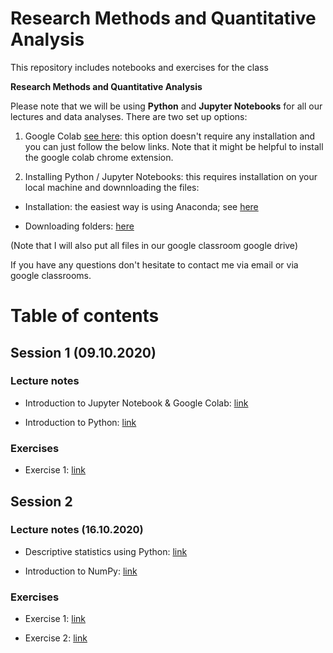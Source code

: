 # Research Methods and Quantitative Analysis

This repository includes notebooks and exercises for the class 

**Research Methods and Quantitative Analysis**

Please note that we will be using **Python** and **Jupyter Notebooks** for all our lectures and data analyses. There are two set up options:

1. Google Colab [see here](https://colab.research.google.com/notebooks/intro.ipynb): this option doesn't require any installation and you can just follow the below links. Note that it might be helpful to install the google colab chrome extension. 

2. Installing Python / Jupyter Notebooks: this requires installation on your local machine and downnloading the files:

- Installation: the easiest way is using Anaconda; see [here](https://www.anaconda.com/products/individual#windows)

- Downloading folders: [here](https://github.com/fredzett/rmqa/archive/master.zip)

(Note that I will also put all files in our google classroom google drive)

If you have any questions don't hesitate to contact me via email or via google classrooms.

# Table of contents

## Session 1 (09.10.2020)

### Lecture notes

- Introduction to Jupyter Notebook & Google Colab: [link](https://colab.research.google.com/github/fredzett/rmqa/blob/master/S01a_Intro_JN.ipynb)

- Introduction to Python: [link](https://colab.research.google.com/github/fredzett/rmqa/blob/master/01b_Intro_Python.ipynb)

### Exercises

- Exercise 1: [link](https://colab.research.google.com/github/fredzett/rmqa/blob/master/S01c_Exercises1.ipynb)


## Session 2

### Lecture notes (16.10.2020)

- Descriptive statistics using Python: [link](https://colab.research.google.com/github/fredzett/rmqa/blob/master/S02a_Descriptive_Statistics.ipynb)

- Introduction to NumPy:  [link](https://colab.research.google.com/github/fredzett/rmqa/blob/master/S02b_Numpy.ipynb)

### Exercises

- Exercise 1: [link](https://colab.research.google.com/github/fredzett/rmqa/blob/master/S02c_Exercise1.ipynb)
  
- Exercise 2: [link](https://colab.research.google.com/github/fredzett/rmqa/blob/master/S02d_Exercise2.ipynb)